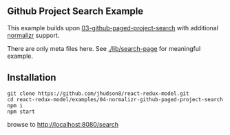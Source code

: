 Github Project Search Example
--------------------------------------------------------
This example builds upon [03-github-paged-project-search](./03-github-paged-project-search) with additional [normalizr](https://github.com/paularmstrong/normalizr) support.

There are only meta files here.  See [./lib/search-page](./lib/search-page) for meaningful example.


## Installation
```
git clone https://github.com/jhudson8/react-redux-model.git
cd react-redux-model/examples/04-normalizr-github-paged-project-search
npm i
npm start
```
browse to [http://localhost:8080/search](http://localhost:8080/search)
